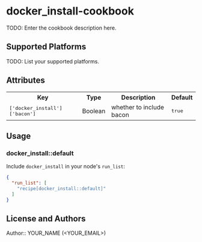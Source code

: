 # docker_install-cookbook

TODO: Enter the cookbook description here.

## Supported Platforms

TODO: List your supported platforms.

## Attributes

<table>
  <tr>
    <th>Key</th>
    <th>Type</th>
    <th>Description</th>
    <th>Default</th>
  </tr>
  <tr>
    <td><tt>['docker_install']['bacon']</tt></td>
    <td>Boolean</td>
    <td>whether to include bacon</td>
    <td><tt>true</tt></td>
  </tr>
</table>

## Usage

### docker_install::default

Include `docker_install` in your node's `run_list`:

```json
{
  "run_list": [
    "recipe[docker_install::default]"
  ]
}
```

## License and Authors

Author:: YOUR_NAME (<YOUR_EMAIL>)
